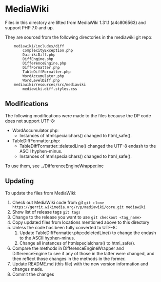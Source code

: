 # MediaWiki

Files in this directory are lifted from MediaWiki 1.31.1 (a4c806563)
and support PHP 7.0 and up.

They are sourced from the following directories in the mediawiki git repo:
```
    mediawiki/includes/diff
        ComplexityException.php
        DairikiDiff.php
        DiffEngine.php
        DifferenceEngine.php
        DiffFormatter.php
        TableDiffFormatter.php
        WordAccumulator.php
        WordLevelDiff.php
    mediawiki/resources/src/mediawiki
        mediawiki.diff.styles.css
```

## Modifications

The following modifications were made to the files because the DP code does
not support UTF-8:
* WordAccumulator.php:
  * Instances of htmlspecialchars() changed to html_safe().
* TableDiffFormatter.php:
  * TableDiffFormatter::deletedLine() changed the UTF-8 endash to the
    ASCII hyphen-minus.
  * Instances of htmlspecialchars() changed to html_safe().

To use them, see ../DifferenceEngineWrapper.inc

## Updating

To update the files from MediaWiki:
1. Check out MediaWiki code from git
  `git clone https://gerrit.wikimedia.org/r/p/mediawiki/core.git mediawiki`
2. Show list of release tags
  `git tags`
3. Change to the release you want to use
  `git checkout <tag_name>`
4. Copy updated files from locations mentioned above to this directory
5. Unless the code has been fully converted to UTF-8:
   1. Update TableDiffFormatter.php::deletedLine() to change the endash to
      the ASCII hyphen-minus.
   2. Change all instances of htmlspecialchars() to html_safe().
6. Compare the methods in DifferenceEngineWrapper and DifferenceEngine to
   see if any of those in the latter were changed, and then reflect those
   changes in the methods in the former.
7. Update README.md (this file) with the new version information and
   changes made.
8. Commit the changes
